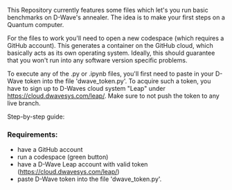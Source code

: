 This Repository currently features some files which let's you run basic benchmarks on D-Wave's annealer. 
The idea is to make your first steps on a Quantum computer.

For the files to work you'll need to open a new codespace (which requires a GitHub account). 
This generates a container on the GitHub cloud, which basically acts as its own operating system. 
Ideally, this should guarantee that you won't run into any software version specific problems.

To execute any of the .py or .ipynb files, you'll first need to paste in your D-Wave token into the file 'dwave_token.py'. 
To acquire such a token, you have to sign up to D-Waves cloud system "Leap" under https://cloud.dwavesys.com/leap/.
Make sure to not push the token to any live branch.

Step-by-step guide:
### Requirements:
- have a GitHub account
- run a codespace (green button)
- have a D-Wave Leap account with valid token (https://cloud.dwavesys.com/leap/)
- paste D-Wave token into the file 'dwave_token.py'.
